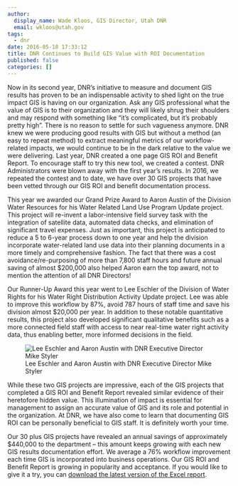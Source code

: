 ```yaml
---
author:
  display_name: Wade Kloos, GIS Director, Utah DNR
  email: wkloos@utah.gov
tags:
  - dnr
date: 2016-05-18 17:33:12
title: DNR Continues to Build GIS Value with ROI Documentation
published: false
categories: []
---
```

Now in its second year, DNR’s initiative to measure and document GIS results has proven to be an indispensable activity to shed light on the true impact GIS is having on our organization.  Ask any GIS professional what the value of GIS is to their organization and they will likely shrug their shoulders and may respond with something like “it’s complicated, but it’s probably pretty high”.  There is no reason to settle for such vagueness anymore.  DNR knew we were producing good results with GIS but without a method (an easy to repeat method) to extract meaningful metrics of our workflow-related impacts, we would continue to be in the dark relative to the value we were delivering.  Last year, DNR created a one page GIS ROI and Benefit Report.  To encourage staff to try this new tool, we created a contest.  DNR Administrators were blown away with the first year’s results.  In 2016, we repeated the contest and to date, we have over 30 GIS projects that have been vetted through our GIS ROI and benefit documentation process.

This year we awarded our Grand Prize Award to Aaron Austin of the Division Water Resources for his Water Related Land Use Program Update project.  This project will re-invent a labor-intensive field survey task with the integration of satellite data, automated data checks, and elimination of significant travel expenses.  Just as important, this project is anticipated to reduce a 5 to 6-year process down to one year and help the division incorporate water-related land use data into their planning documents in a more timely and comprehensive fashion.  The fact that there was a cost avoidance/re-purposing of more than 7,800 staff hours and future annual saving of almost $200,000 also helped Aaron earn the top award, not to mention the attention of all DNR Directors!

Our Runner-Up Award this year went to Lee Eschler of the Division of Water Rights for his Water Right Distribution Activity Update project.  Lee was able to improve this workflow by 87%, avoid 787 hours of staff time and save his division almost $20,000 per year.  In addition to these notable quantitative results, this project also developed significant qualitative benefits such as a more connected field staff with access to near real-time water right activity data, thus enabling better, more informed  decisions in the field.

<figure class="caption caption--right"><img class="caption__image" src="{% link images/DNRroi2016.jpg %}" alt="Lee Eschler and Aaron Austin with DNR Executive Director Mike Styler" loading="lazy" /><figcaption class="caption__text">Lee Eschler and Aaron Austin with DNR Executive Director Mike Styler</figcaption></figure>

While these two GIS projects are impressive, each of the GIS projects that completed a GIS ROI and Benefit Report revealed similar evidence of their heretofore hidden value.  This illumination of impact is essential for management to assign an accurate value of GIS and its role and potential in the organization.  At DNR, we have also come to learn that documenting GIS ROI can be personally beneficial to GIS staff.  It is definitely worth your time.

Our 30 plus GIS projects have revealed an annual savings of approximately $440,000 to the department – this amount keeps growing with each new GIS results documentation effort.  We average a 76% workflow improvement each time GIS is incorporated into business operations.  Our GIS ROI and Benefit Report is growing in popularity and acceptance.  If you would like to give it a try, you can [download the latest version of the Excel report](https://www.esri.com/~/media/Files/zips/news/arcuser/0316/downsizing-roi-report).
